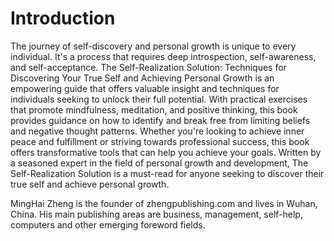 # Introduction

The journey of self-discovery and personal growth is unique to every individual. It's a process that requires deep introspection, self-awareness, and self-acceptance. The Self-Realization Solution: Techniques for Discovering Your True Self and Achieving Personal Growth is an empowering guide that offers valuable insight and techniques for individuals seeking to unlock their full potential. With practical exercises that promote mindfulness, meditation, and positive thinking, this book provides guidance on how to identify and break free from limiting beliefs and negative thought patterns. Whether you're looking to achieve inner peace and fulfillment or striving towards professional success, this book offers transformative tools that can help you achieve your goals. Written by a seasoned expert in the field of personal growth and development, The Self-Realization Solution is a must-read for anyone seeking to discover their true self and achieve personal growth.

MingHai Zheng is the founder of zhengpublishing.com and lives in Wuhan, China. His main publishing areas are business, management, self-help, computers and other emerging foreword fields.
